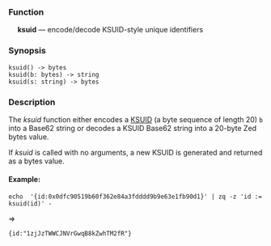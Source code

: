 ### Function

&emsp; **ksuid** &mdash; encode/decode KSUID-style unique identifiers

### Synopsis

```
ksuid() -> bytes
ksuid(b: bytes) -> string
ksuid(s: string) -> bytes
```

### Description

The _ksuid_ function either encodes a [KSUID](https://github.com/segmentio/ksuid)
(a byte sequence of length 20) `b` into a Base62 string or decodes
a KSUID Base62 string into a 20-byte Zed bytes value.

If _ksuid_ is called with no arguments, a new KSUID is generated and
returned as a bytes value.

#### Example:

```mdtest-command
echo  '{id:0x0dfc90519b60f362e84a3fdddd9b9e63e1fb90d1}' | zq -z 'id := ksuid(id)' -
```
=>
```mdtest-output
{id:"1zjJzTWWCJNVrGwqB8kZwhTM2fR"}
```
